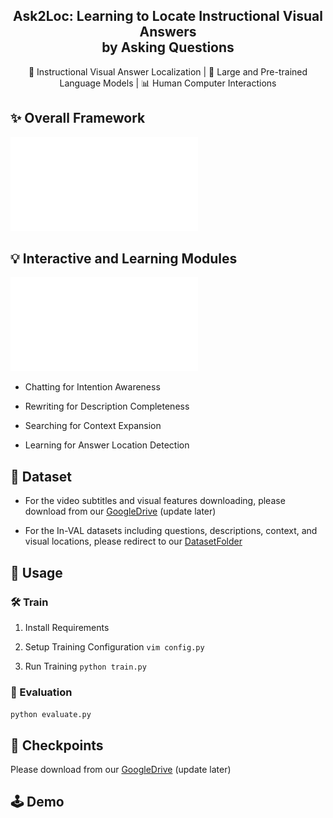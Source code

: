 <div align="center">
  <h2>Ask2Loc: Learning to Locate Instructional Visual Answers<br>by Asking Questions</h2>
  <p>🧠 Instructional Visual Answer Localization | 🤖 Large and Pre-trained Language Models | 📊 Human Computer Interactions  </p>
</div>

## ✨ Overall Framework
![framework](pics/framework.pdf)

## 💡 Interactive and Learning Modules
![framework](pics/method.pdf)

- Chatting for Intention Awareness

- Rewriting for Description Completeness

- Searching for Context Expansion

- Learning for Answer Location Detection

## 📕 Dataset
- For the video subtitles and visual features downloading, please download from our [GoogleDrive](https://anonymous.4open.science/r/Ask2Loc-480F) (update later)

- For the In-VAL datasets including questions, descriptions, context, and visual locations, please redirect to our [DatasetFolder](https://anonymous.4open.science/r/Ask2Loc-480F/dataset/)

## 🚀 Usage

### 🛠️ Train
1. Install Requirements

2. Setup Training Configuration
```vim config.py```


3. Run Training
```python train.py```

### 📜 Evaluation
```python evaluate.py```


## 📂 Checkpoints
Please download from our [GoogleDrive](https://anonymous.4open.science/r/Ask2Loc-480F) (update later)

## 🕹️ Demo
